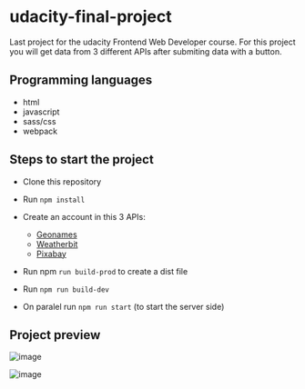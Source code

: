 # udacity-final-project

Last project for the udacity Frontend Web Developer course.
For this project you will get data from 3 different APIs after submiting data with a button.

## Programming languages

- html
- javascript
- sass/css
- webpack

## Steps to start the project

- Clone this repository
- Run ``npm install``
- Create an account in this 3 APIs:
  - [Geonames](http://www.geonames.org/)
  - [Weatherbit](https://www.weatherbit.io/)
  - [Pixabay](https://pixabay.com/api/docs/)

- Run npm ``run build-prod`` to create a dist file
- Run ``npm run build-dev``
- On paralel run ``npm run start`` (to start the server side)


## Project preview

![image](https://user-images.githubusercontent.com/17495536/138152497-064ace2c-8cea-4c98-a0fa-bd9b2ef9f24b.png)

![image](https://user-images.githubusercontent.com/17495536/138152568-504e902d-56c8-4f0a-ac0f-c8d33d481946.png)
